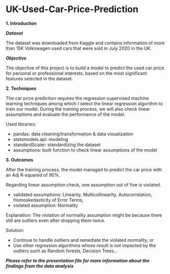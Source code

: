 # UK-Used-Car-Price-Prediction

**1. Introduction**

***Dataset***

The dataset was downloaded from Kaggle and contains information of more than 15K Volkswagen used cars that were sold in July 2020 in the UK.

***Objective***

The objective of this project is to build a model to predict the used car price for personal or professional interests, based on the most significant features selected in the dataset.

**2. Techniques**

The car price prediction requires the regression supervised machine learning techniques among which I select the linear regression algorithm to train our model.
During the training process, we will also check linear assumptions and evaluate the performance of the model.

Used libraries:

* pandas: data cleaning/transformation & data visualization
* statsmodels.api: modeling
* standardScaler: standardizing the dataset
* assumptions: built function to check linear assumptions of the model

**3. Outcomes**

After the training process, the model managed to predict the car price with an Adj R-squared of 90%.

Regarding linear assumption check, one assumption out of five is violated.

- validated assumptions: Linearity, Multicollinearity, Autocorrelation, Homoskedasticity of Error Terms,
- violated assumption: Normality

Explanation: The violation of normality assumption might be because there still are outliers even after dropping them twice. 

Solution: 
* Continue to handle outliers and remediate the violated normality, or
* Use other regression algorithms whose result is not impacted by the outliers such as Random forests, Decision Trees... 


***Please refer to the presentation file for more information about the findings from the data analysis***

